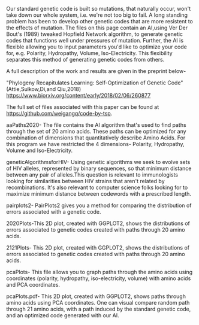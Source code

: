 
Our standard genetic code is built so mutations, that naturally occur, won't take down our whole system, i.e. we're not too big to fail. A long standing problem has been to develop other genetic codes that are more resistent to the effects of mutation.  The files on this page contain an AI,using Ver Der Bout's (1989) tweaked Hopfield Network algorithm, to generate genetic codes that functions well under pressures of mutation.  Further, the AI is flexible allowing you to input parameters you'd like to optimize your code for, e.g. Polarity, Hydropathy, Volume, Iso-Electricity. This flexibility separates this method of generating genetic codes from others.

A full description of the work and results are given in the preprint below-

"Phylogeny Recapitulates Learning: Self-Optimization of Genetic Code" (Attie,Sulkow,Di,and Qiu,2018)
https://www.biorxiv.org/content/early/2018/02/06/260877

The full set of files associated with this paper can be found at https://github.com/weigangq/code-by-tsp.  

aaPaths2020- The file contains the AI algorithm that's used to find paths through the set of 20 amino acids. These paths can be optimized for any combination of dimensions that quantitatively describe Amino Acids. For this program we have restricted the 4 dimensions- Polarity, Hydropathy, Volume and Iso-Electricity.

geneticAlgorithmsforHIV- Using genetic algorithms we seek to evolve sets of HIV alleles, represented by binary sequences, so that minimum distance between any pair of alleles.This question is relevant to immunologists looking for similarities between HIV strains that aren't related by recombinations. It's also relevant to computer science folks looking for to maximize minimum distance between codewords with a prescribed length. 

pairplots2-  PairPlots2 gives you a method for comparing the distribution of errors associated with a genetic code. 

2020Plots-This 2D plot, created with GGPLOT2, shows the distributions of errors associated to genetic codes created with paths through 20 amino acids.

2121Plots- This 2D plot, created with GGPLOT2, shows the distributions of errors associated to genetic codes created with paths through 20 amino acids.

pcaPlots- This file allows you to graph paths through the amino acids using coordinates (polarity, hydropathy, iso-electricity, volume) with amino acids and PCA coordinates.   

pcaPlots.pdf- This 2D plot, created with GGPLOT2,  shows paths through amino acids using PCA coordinates.  One can visual compare random path through 21 amino acids, with a path induced by the standard genetic code, and an optimized code generated with our AI.  
